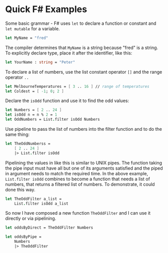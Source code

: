 # Quick F# Examples

Some basic grammar - F# uses `let` to declare a function or constant
and `let mutable` for a variable.

```fs
let MyName = "fred"
```

The compiler determines that `MyName` is a string because "fred" is a string.
To explicitly declare type, place it after the identifier, like this:

```fs
let YourName : string = "Peter"
```

To declare a list of numbers, use the list constant operator `[]` and the range operator `..`
```fs
let MelbourneTemperatures = [ 3 .. 16 ] // range of temperatures
let Coldest = [ -1; 0; 2 ]
```

Declare the `isOdd` function and use it to find the odd values:
```fs
let Numbers = [ 2 .. 24 ]
let isOdd n = n % 2 = 1
let OddNumbers = List.filter isOdd Numbers
```

Use pipeline to pass the list of numbers into the filter function and to do the same thing:
```fs
let TheOddNumberss = 
    [ 2 .. 24 ]
    |> List.filter isOdd
```

Pipelining the values in like this is similar to UNIX pipes.  The function taking the pipe input
must have all but one of its arguments satisfied and the piped in argument needs to match the
required time.  In the above example, `List.filter isOdd` combines to become a function that
needs a list of numbers, that returns a filtered list of numbers.  To demonstrate, it could 
done this way.

```fs
let TheOddFilter a_list =
    List.filter isOdd a_list
```

So now I have composed a new function `TheOddFilter` and I can use it directly or via
pipelining.

```fs
let oddsByDirect = TheOddFilter Numbers

let oddsByPipe =
    Numbers
    |> TheOddFilter
```
